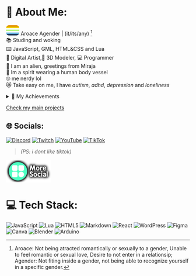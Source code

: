 ![<If you are reading this, then github images are broken somehow (this is a warning text, not an alt description)>](https://raw.githubusercontent.com/TinyVirtual/TinyVirtual/refs/heads/main/images/invis.png)
# 💫 About Me:
![🏳️](https://raw.githubusercontent.com/TinyVirtual/TinyVirtual/refs/heads/main/images/flag.svg)  Aroace Agender | (it/its/any) [^1] <br>
📚 Studing and woking<br>
⌨️ JavaScript, GML, HTML&CSS and Lua<br>
🎨 Digital Artist,🍩 3D Modeler, 💻 Programmer<br>
🌌 I am an alien, greetings from Miraja<br>
🔮 Im a spirit wearing a human body vessel <br>
🤓 me nerdy lol <br>
😿 Take easy on me, I have _autism_, _adhd_, _depression_ and _loneliness_ <br>

<details>
  <summary>🏅 My Achievements</summary>
  🥉 Bronze Country Math Olympics Medal 2019 <br>
  🥉 Bronze Regional Math Olympics Medal 2024 <br>
  🥈 Silver Regional Math Olympics Medal 2025
</details>

[Check my main projects](https://tinyvirtual.github.io/projects.io/)

## 🌐 Socials:
[![Discord](https://img.shields.io/badge/Discord-%237289DA.svg?logo=discord&logoColor=white)](https://discord.gg/YYTzQUUN2U) [![Twitch](https://img.shields.io/badge/Twitch-%239146FF.svg?logo=Twitch&logoColor=white)](https://twitch.tv/TinyVirttual) [![YouTube](https://img.shields.io/badge/YouTube-%23FF0000.svg?logo=YouTube&logoColor=white)](https://youtube.com/@tinyvirtual) [![TikTok](https://img.shields.io/badge/TikTok-%23000000.svg?logo=TikTok&logoColor=white)](https://tiktok.com/@tiny.virtual) 
> _(PS: i dont like tiktok)_

[![More Social](https://raw.githubusercontent.com/TinyVirtual/TinyVirtual/refs/heads/main/images/more_social.png)](https://guns.lol/TinyVirtual)

# 💻 Tech Stack:
![JavaScript](https://img.shields.io/badge/javascript-%23323330.svg?style=flat&logo=javascript&logoColor=%23F7DF1E) ![Lua](https://img.shields.io/badge/lua-%232C2D72.svg?style=flat&logo=lua&logoColor=white) ![HTML5](https://img.shields.io/badge/html5-%23E34F26.svg?style=flat&logo=html5&logoColor=white) ![Markdown](https://img.shields.io/badge/markdown-%23000000.svg?style=flat&logo=markdown&logoColor=white) ![React](https://img.shields.io/badge/react-%2320232a.svg?style=flat&logo=react&logoColor=%2361DAFB) ![WordPress](https://img.shields.io/badge/WordPress-%23117AC9.svg?style=flat&logo=WordPress&logoColor=white) ![Figma](https://img.shields.io/badge/figma-%23F24E1E.svg?style=flat&logo=figma&logoColor=white) ![Canva](https://img.shields.io/badge/Canva-%2300C4CC.svg?style=flat&logo=Canva&logoColor=white) ![Blender](https://img.shields.io/badge/blender-%23F5792A.svg?style=flat&logo=blender&logoColor=white) ![Arduino](https://img.shields.io/badge/-Arduino-00979D?style=flat&logo=Arduino&logoColor=white)

<!-- Proudly created with GPRM ( https://gprm.itsvg.in ) -->
[^1]: Aroace: Not being atracted romantically or sexually to a gender, Unable to feel romantic or sexual love, Desire to not enter in a relationsip; Agender: Not fiting inside a gender, not being able to recognize yourself in a specific gender.
